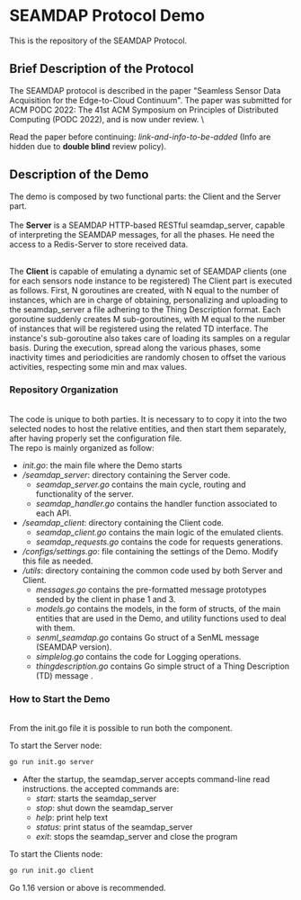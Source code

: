 # SEAMDAP Protocol Demo

This is the repository of the SEAMDAP Protocol.

## Brief Description of the Protocol
The SEAMDAP protocol is described in the paper "Seamless Sensor Data Acquisition for the Edge-to-Cloud Continuum".
The paper was submitted for ACM PODC 2022: The 41st ACM Symposium on Principles of Distributed Computing (PODC 2022),
and is now under review. \

Read the paper before continuing: _link-and-info-to-be-added_ (Info are hidden due to **double blind** review policy).

## Description of the Demo

The demo is composed by two functional parts: the Client and the Server part.\
\
The **Server** is a SEAMDAP HTTP-based RESTful seamdap_server, capable of interpreting the SEAMDAP messages, for all the phases.
He need the access to a Redis-Server to store received data.

\
The **Client** is capable of emulating a dynamic set of SEAMDAP clients (one for each sensors node instance to be registered)
The Client part is executed as follows. First, N goroutines are created, with N equal to the number of instances,
which are in charge of obtaining, personalizing and uploading to the seamdap_server a file adhering to the Thing Description format. Each goroutine suddenly creates M sub-goroutines, with M equal to the number of instances that will be
registered using the related TD interface. The instance's sub-goroutine also takes care of loading its samples
on a regular basis. During the execution, spread along the various phases, some inactivity times and periodicities are randomly chosen
to offset the various activities, respecting some min and max values.

### Repository Organization
\
The code is unique to both parties. It is necessary to to copy it into the two selected nodes to host the relative entities,
and then start them separately, after having properly set the configuration file.\
The repo is mainly organized as follow:
- _init.go_: the main file where the Demo starts
- _/seamdap_server_: directory containing the Server code.
  - _seamdap_server.go_ contains the main cycle, routing and functionality of the server.
  - _seamdap_handler.go_ contains the handler function associated to each API.
- _/seamdap_client_: directory containing the Client code.
  - _seamdap_client.go_ contains the main logic of the emulated clients.
  - _seamdap_requests.go_ contains the code for requests generations.
- _/configs/settings.go_: file containing the settings of the Demo. Modify this file as needed.
- _/utils_: directory containing the common code used by both Server and Client.
  - _messages.go_ contains the pre-formatted message prototypes sended by the client in phase 1 and 3.
  - _models.go_ contains the models, in the form of structs, of the main entities that are used in the Demo, and utility
    functions used to deal with them.
  - _senml_seamdap.go_ contains Go struct of a SenML message (SEAMDAP version).   
  - _simplelog.go_ contains the code for Logging operations.
  - _thingdescription.go_ contains Go simple struct of a Thing Description (TD) message .

### How to Start the Demo
\
From the init.go file it is possible to run both the component.

To start the Server node: 
```bash
go run init.go server
```
  - After the startup, the seamdap_server accepts command-line read instructions. the accepted commands are:
    - _start_: starts the seamdap_server
    - _stop_: shut down the seamdap_server
    - _help_: print help text
    - _status_: print status of the seamdap_server
    - _exit_: stops the seamdap_server and close the program

To start the Clients node:    
```bash
go run init.go client
```

Go 1.16 version or above is recommended.
